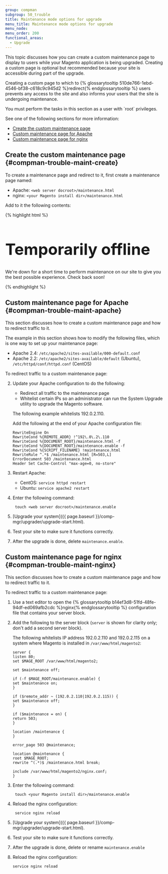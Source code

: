 ```yaml
---
group: compman
subgroup: 50_trouble
title: Maintenance mode options for upgrade
menu_title: Maintenance mode options for upgrade
menu_node:
menu_order: 200
functional_areas:
  - Upgrade
---
```


This topic discusses how you can create a custom maintenance page to display to users while your Magento application is being upgraded. Creating a custom page is optional but recommended because your site is accessible during part of the upgrade.

Creating a custom page to which to {% glossarytooltip 510de766-1ebd-4546-bf38-c618c9c945d2 %}redirect{% endglossarytooltip %} users prevents any access to the site and also informs your users that the site is undergoing maintenance.

<div class="bs-callout bs-callout-info" id="info" markdown="1">
You must perform the tasks in this section as a user with `root` privileges.
</div>

See one of the following sections for more information:

*	[Create the custom maintenance page](#compman-trouble-maint-create)
*	[Custom maintenance page for Apache](#compman-trouble-maint-apache)
*	[Custom maintenance page for nginx](#compman-trouble-maint-nginx)

## Create the custom maintenance page {#compman-trouble-maint-create}

To create a maintenance page and redirect to it, first create a maintenance page named:

*	Apache: `<web server docroot>/maintenance.html`
*	nginx: `<your Magento install dir>/maintenance.html`

Add to it the following contents:

{% highlight html %}
<!DOCTYPE html>
<html>
<head>
<title>Temporarily Offline</title>
<meta http-equiv="Content-Type" content="text/html; charset=UTF-8">
<style>
h1
{ font-size: 50px; }

body
{ text-align:center; font: 20px Helvetica, sans-serif; color: #333; }

</style>
</head>
<body>

# Temporarily offline

<p>We're down for a short time to perform maintenance on our site to give you the best possible experience. Check back soon!</p>
</body>
</html>
{% endhighlight %}

## Custom maintenance page for Apache {#compman-trouble-maint-apache}

This section discusses how to create a custom maintenance page and how to redirect traffic to it.

The example in this section shows how to modify the following files, which is one way to set up your maintenance page:

*	Apache 2.4: `/etc/apache2/sites-available/000-default.conf`
*	Apache 2.2: `/etc/apache2/sites-available/default` (Ubuntu), `/etc/httpd/conf/httpd.conf` (CentOS)

To redirect traffic to a custom maintenance page:

2.	Update your Apache configuration to do the following:

	*	Redirect all traffic to the maintenance page
	*	Whitelist certain IPs so an administrator can run the System Upgrade utility to upgrade the Magento software.

	The following example whitelists 192.0.2.110.

	Add the following at the end of your Apache configuration file:

		RewriteEngine On
		RewriteCond %{REMOTE_ADDR} !^192\.0\.2\.110
		RewriteCond %{DOCUMENT_ROOT}/maintenance.html -f
		RewriteCond %{DOCUMENT_ROOT}/maintenance.enable -f
		RewriteCond %{SCRIPT_FILENAME} !maintenance.html
		RewriteRule ^.*$ /maintenance.html [R=503,L]
		ErrorDocument 503 /maintenance.html
		Header Set Cache-Control "max-age=0, no-store"

3.	Restart Apache:

	*	CentOS: `service httpd restart`
	*	Ubuntu: `service apache2 restart`

4. Enter the following command:

		touch <web server docroot>/maintenance.enable
5.	[Upgrade your system]({{ page.baseurl }}/comp-mgr/upgrader/upgrade-start.html).
7.	Test your site to make sure it functions correctly.
6.	After the upgrade is done, delete `maintenance.enable`.

## Custom maintenance page for nginx {#compman-trouble-maint-nginx}

This section discusses how to create a custom maintenance page and how to redirect traffic to it.

To redirect traffic to a custom maintenance page:

1.	Use a text editor to open the {% glossarytooltip b14ef3d8-51fd-48fe-94df-ed069afb2cdc %}nginx{% endglossarytooltip %} configuration file that contains your server block.
2.	Add the following to the server block (`server` is shown for clarity only; don't add a second server block).

	The following whitelists IP address 192.0.2.110 and 192.0.2.115 on a system where Magento is installed in `/var/www/html/magento2`:

		server {
		listen 80;
		set $MAGE_ROOT /var/www/html/magento2;

		set $maintenance off;

		if (-f $MAGE_ROOT/maintenance.enable) {
		set $maintenance on; 
		}

		if ($remote_addr ~ (192.0.2.110|192.0.2.115)) {
		set $maintenance off;
		}

		if ($maintenance = on) {
		return 503;
		}

		location /maintenance {
		}

		error_page 503 @maintenance;

		location @maintenance {
		root $MAGE_ROOT;
		rewrite ^(.*)$ /maintenance.html break;

		include /var/www/html/magento2/nginx.conf;
		}
4. Enter the following command:

		touch <your Magento install dir>/maintenance.enable
3. Reload the nginx configuration:

		service nginx reload
5.	[Upgrade your system]({{ page.baseurl }}/comp-mgr/upgrader/upgrade-start.html).
7.	Test your site to make sure it functions correctly.
6.	After the upgrade is done, delete or rename `maintenance.enable`
5.	Reload the nginx configuration:

		service nginx reload
